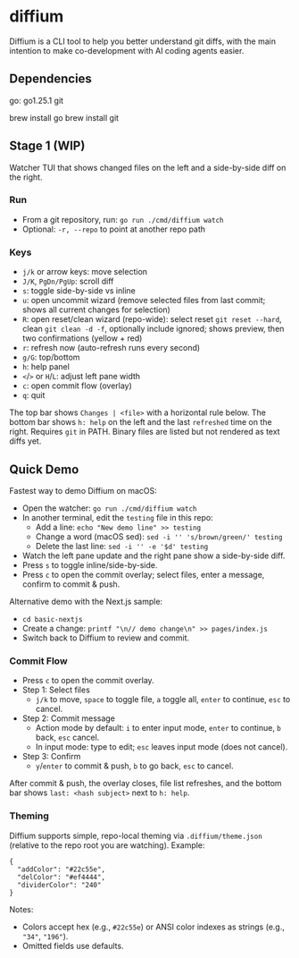 # diffium
Diffium is a CLI tool to help you better understand git diffs, with the main intention to make co-development with AI coding agents easier.

## Dependencies

go: go1.25.1
git

brew install go
brew install git

## Stage 1 (WIP)

Watcher TUI that shows changed files on the left and a side-by-side diff on the right.

### Run

- From a git repository, run: `go run ./cmd/diffium watch`
- Optional: `-r, --repo` to point at another repo path

### Keys

- `j/k` or arrow keys: move selection
- `J/K`, `PgDn/PgUp`: scroll diff
- `s`: toggle side-by-side vs inline
- `u`: open uncommit wizard (remove selected files from last commit; shows all current changes for selection)
- `R`: open reset/clean wizard (repo-wide): select reset `git reset --hard`, clean `git clean -d -f`, optionally include ignored; shows preview, then two confirmations (yellow + red)
- `r`: refresh now (auto-refresh runs every second)
- `g/G`: top/bottom
- `h`: help panel
- `<`/`>` or `H`/`L`: adjust left pane width
- `c`: open commit flow (overlay)
- `q`: quit

The top bar shows `Changes | <file>` with a horizontal rule below. The bottom bar shows `h: help` on the left and the last `refreshed` time on the right. Requires `git` in PATH. Binary files are listed but not rendered as text diffs yet.

## Quick Demo

Fastest way to demo Diffium on macOS:

- Open the watcher: `go run ./cmd/diffium watch`
- In another terminal, edit the `testing` file in this repo:
  - Add a line: `echo "New demo line" >> testing`
  - Change a word (macOS sed): `sed -i '' 's/brown/green/' testing`
  - Delete the last line: `sed -i '' -e '$d' testing`
- Watch the left pane update and the right pane show a side-by-side diff.
- Press `s` to toggle inline/side-by-side.
- Press `c` to open the commit overlay; select files, enter a message, confirm to commit & push.

Alternative demo with the Next.js sample:

- `cd basic-nextjs`
- Create a change: `printf "\n// demo change\n" >> pages/index.js`
- Switch back to Diffium to review and commit.

### Commit Flow

- Press `c` to open the commit overlay.
- Step 1: Select files
  - `j/k` to move, `space` to toggle file, `a` toggle all, `enter` to continue, `esc` to cancel.
- Step 2: Commit message
  - Action mode by default: `i` to enter input mode, `enter` to continue, `b` back, `esc` cancel.
  - In input mode: type to edit; `esc` leaves input mode (does not cancel).
- Step 3: Confirm
  - `y`/`enter` to commit & push, `b` to go back, `esc` to cancel.

After commit & push, the overlay closes, file list refreshes, and the bottom bar shows `last: <hash subject>` next to `h: help`.

### Theming

Diffium supports simple, repo-local theming via `.diffium/theme.json` (relative to the repo root you are watching). Example:

```
{
  "addColor": "#22c55e",
  "delColor": "#ef4444",
  "dividerColor": "240"
}
```

Notes:
- Colors accept hex (e.g., `#22c55e`) or ANSI color indexes as strings (e.g., `"34"`, `"196"`).
- Omitted fields use defaults.
